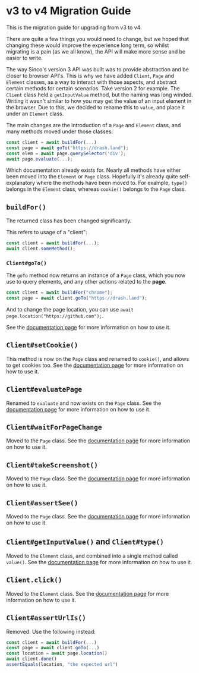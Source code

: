 # v3 to v4 Migration Guide

This is the migration guide for upgrading from v3 to v4.

There are quite a few things you would need to change, but we hoped that
changing these would improve the experience long term, so whilst migrating is a
pain (as we all know), the API will make more sense and be easier to write.

The way Sinco's version 3 API was built was to provide abstraction and be closer
to browser API's. This is why we have added `Client`, `Page` and `Element`
classes, as a way to interact with those aspects, and abstract certain methods
for certain scenarios. Take version 2 for example. The `Client` class held a
`getInputValue` method, but the naming was long winded. Writing it wasn't
similar to how you may get the value of an input element in the browser. Due to
this, we decided to rename this to `value`, and place it under an `Element`
class.

The main changes are the introduction of a `Page` and `Element` class, and many
methods moved under those classes:

```ts
const client = await buildFor(...)
const page = await goTo("https://drash.land");
const elem = await page.querySelector('div');
await page.evaluate(...);
```

Which documentation already exists for. Nearly all methods have either been
moved into the `Element` or `Page` class. Hopefully it's already quite
self-explanatory where the methods have been moved to. For example, `type()`
belongs in the `Element` class, whereas `cookie()` belongs to the `Page` class.

## `buildFor()`

The returned class has been changed significantly.

This refers to usage of a "client":

```ts
const client = await buildFor(...);
await client.someMethod();
```

### `Client#goTo()`

The `goTo` method now returns an instance of a `Page` class, which you now use
to query elements, and any other actions related to the **page**.

```ts
const client = await buildFor("chrome");
const page = await client.goTo("https://drash.land");
```

And to change the page location, you can use
`await page.location("https://github.com");`.

See the [documentation page](/sinco/v3.x/tutorials/client/goto) for more
information on how to use it.

## `Client#setCookie()`

This method is now on the `Page` class and renamed to `cookie()`, and allows to
get cookies too. See the
[documentation page](/sinco/v3.x/tutorials/page/cookies) for more information on
how to use it.

## `Client#evaluatePage`

Renamed to `evaluate` and now exists on the `Page` class. See the
[documentation page](/sinco/v3.x/tutorials/page/evaluate) for more information
on how to use it.

## `Client#waitForPageChange`

Moved to the `Page` class. See the
[documentation page](/sinco/v3.x/tutorials/page/waiting) for more information on
how to use it.

## `Client#takeScreenshot()`

Moved to the `Page` class. See the
[documentation page](/sinco/v3.x/tutorials/page/take-screenshots) for more
information on how to use it.

## `Client#assertSee()`

Moved to the `Page` class. See the
[documentation page](/sinco/v3.x/tutorials/page/custom-assertions) for more
information on how to use it.

## `Client#getInputValue()` and `Client#type()`

Moved to the `Element` class, and combined into a single method called
`value()`. See the
[documentation page](/sinco/v3.x/tutorials/element/get-and-set-input-value) for
more information on how to use it.

## `Client.click()`

Moved to the `Element` class. See the
[documentation page](/sinco/v3.x/tutorials/element/clicking) for more
information on how to use it.

## `Client#assertUrlIs()`

Removed. Use the following instead:

```ts
const client = await buildFor(...)
const page = await client.goTo(...)
const location = await page.location()
await client.done()
assertEquals(location, "the expected url")
```
